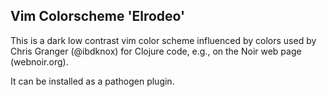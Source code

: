 ## Vim Colorscheme 'Elrodeo'

This is a dark low contrast vim color scheme influenced by colors used by Chris Granger (@ibdknox) for Clojure code, e.g., on the Noir web page (webnoir.org).

It can be installed as a pathogen plugin.
